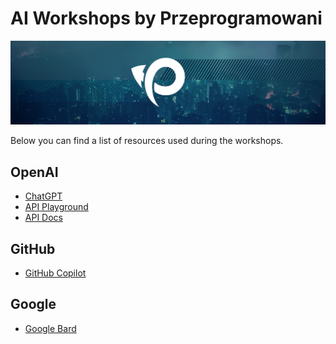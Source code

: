 # AI Workshops by Przeprogramowani

![](./_resources/logo.png)

Below you can find a list of resources used during the workshops.

## OpenAI

* [ChatGPT](http://chat.openai.com)
* [API Playground](https://platform.openai.com/playground)
* [API Docs](https://platform.openai.com/docs/introduction)

## GitHub

* [GitHub Copilot](https://github.com/features/copilot)

## Google

* [Google Bard](https://bard.google.com)

